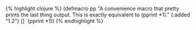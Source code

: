 {% highlight clojure %}
(defmacro pp 
  "A convenience macro that pretty prints the last thing output. This is
exactly equivalent to (pprint *1)."
  {:added "1.2"}
  [] `(pprint *1))
{% endhighlight %}

